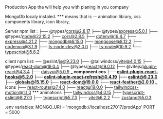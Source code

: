 Production App tha will help you with planing in you company

MongoDb localy instaled.
\*\*\* means that is -- animation library, css components library, icon library,

Server npm list :
├── @types/cors@2.8.17
├── @types/express@5.0.1
├── @types/node@22.15.2
├── cors@2.8.5
├── dotenv@16.4.7
├── express@4.21.2
├── mongodb@6.15.0
├── mongoose@8.12.2
├── nodemon@3.1.9
├── ts-node-dev@2.0.0
├── ts-node@10.9.2
└── typescript@5.8.2

client npm list:
── @eslint/js@9.23.0
├── @tailwindcss/vite@4.0.15
├── @types/react-dom@19.0.4
├── @types/react@19.0.12
├── @vitejs/plugin-react@4.3.4
├── daisyui@5.0.9 **_ component ccs
├── eslint-plugin-react-hooks@5.2.0
├── eslint-plugin-react-refresh@0.4.19
├── eslint@9.23.0
├── globals@15.15.0
├── react-dom@19.0.0
├── react-feather@2.0.10 _** icons
├── react-router@7.4.0
├── react@19.0.0
├── tailwindcss-motion@1.1.0 \*\*\* animations
├── tailwindcss@4.0.15
├── typescript-eslint@8.27.0
├── typescript@5.7.3
├── vite@6.2.2
└── zustand@5.0.3

.env variables:
MONGO_URI = 'mongodb://localhost:27017/prodApp'
PORT = 5000
